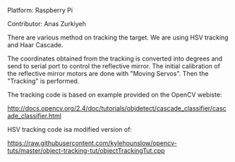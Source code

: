 Platform: Raspberry Pi

Contributor: Anas Zurkiyeh

There are various method on tracking the target. We are using HSV tracking and Haar Cascade.

The coordinates obtained from the tracking is converted into degrees and send to serial port to control the reflective mirror. The initial calibration of the reflective mirror motors are done with "Moving Servos". Then the "Tracking" is performed.

The tracking code is based on example provided on the OpenCV webiste:

http://docs.opencv.org/2.4/doc/tutorials/objdetect/cascade_classifier/cascade_classifier.html

HSV tracking code isa modified version of:

https://raw.githubusercontent.com/kylehounslow/opencv-tuts/master/object-tracking-tut/objectTrackingTut.cpp

